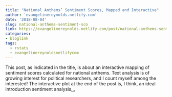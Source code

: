 ```yaml
---
title: "National Anthems’ Sentiment Scores, Mapped and Interactive"
author: 'evangelinereynolds.netlify.com'
date: '2018-08-04'
slug: national-anthems-sentiment-sco
link: https://evangelinereynolds.netlify.com/post/national-anthems-sentiment-scores-mapped-and-interactive/
categories:
- bloglink
tags:
  - rstats
  - evangelinereynoldsnetlifycom
---
```


This post, as indicated in the title, is about an interactive mapping of sentiment scores calculated for national anthems. Text analysis is of growing interest for political researchers, and I count myself among the interested! The interactive plot at the end of the post is, I think, an ideal introduction sentiment analysis[... <i class="fas fa-external-link-alt"></i>](https://evangelinereynolds.netlify.com/post/national-anthems-sentiment-scores-mapped-and-interactive/)

